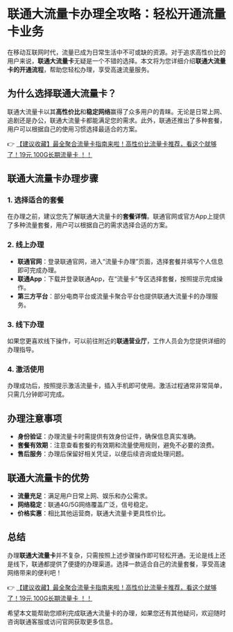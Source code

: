 # 联通大流量卡办理全攻略：轻松开通流量卡业务

在移动互联网时代，流量已成为日常生活中不可或缺的资源。对于追求高性价比的用户来说，**联通大流量卡**无疑是一个不错的选择。本文将为您详细介绍**联通大流量卡的开通流程**，帮助您轻松办理，享受高速流量服务。

## 为什么选择联通大流量卡？

联通大流量卡以其**高性价比**和**稳定网络**赢得了众多用户的青睐。无论是日常上网、追剧还是办公，联通大流量卡都能满足您的需求。此外，联通还推出了多种套餐，用户可以根据自己的使用习惯选择最适合的方案。

👉 [【建议收藏】最全聚合流量卡指南来啦！高性价比流量卡推荐，看这个就够了！19元 100G长期流量卡 ！！](https://bit.ly/Liuliangka)

## 联通大流量卡办理步骤

### 1. 选择适合的套餐
在办理之前，建议您先了解联通大流量卡的**套餐详情**。联通官网或官方App上提供了多种流量套餐，用户可以根据自己的需求选择合适的方案。

### 2. 线上办理
- **联通官网**：登录联通官网，进入“流量卡办理”页面，选择套餐并填写个人信息即可完成办理。
- **联通App**：下载并登录联通App，在“流量卡”专区选择套餐，按照提示完成操作。
- **第三方平台**：部分电商平台或流量卡聚合平台也提供联通大流量卡的办理服务。

### 3. 线下办理
如果您更喜欢线下操作，可以前往附近的**联通营业厅**，工作人员会为您提供详细的办理指导。

### 4. 激活使用
办理成功后，按照提示激活流量卡，插入手机即可使用。激活过程通常非常简单，只需几分钟即可完成。

## 办理注意事项
- **身份验证**：办理流量卡时需提供有效身份证件，确保信息真实准确。
- **套餐有效期**：注意查看套餐的有效期和流量使用规则，避免不必要的浪费。
- **售后服务**：办理后保留好相关凭证，以便后续咨询或处理问题。

## 联通大流量卡的优势
- **流量充足**：满足用户日常上网、娱乐和办公需求。
- **网络稳定**：联通4G/5G网络覆盖广泛，信号稳定。
- **价格实惠**：相比其他运营商，联通大流量卡更具性价比。

## 总结
办理**联通大流量卡**并不复杂，只需按照上述步骤操作即可轻松开通。无论是线上还是线下，联通都提供了便捷的办理渠道。选择一款适合自己的流量套餐，享受高速网络带来的便利吧！

👉 [【建议收藏】最全聚合流量卡指南来啦！高性价比流量卡推荐，看这个就够了！19元 100G长期流量卡 ！！](https://bit.ly/Liuliangka)

希望本文能帮助您顺利完成联通大流量卡的办理，如果您还有其他疑问，欢迎随时咨询联通客服或访问官网获取更多信息。